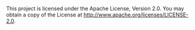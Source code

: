 This project is licensed under the Apache License, Version 2.0. You may obtain a copy of the License at http://www.apache.org/licenses/LICENSE-2.0.
